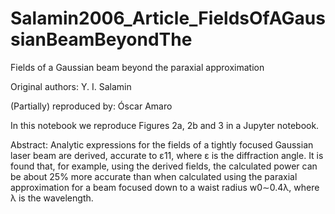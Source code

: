 # Salamin2006_Article_FieldsOfAGaussianBeamBeyondThe

Fields of a Gaussian beam beyond the paraxial approximation

Original authors: Y. I. Salamin

(Partially) reproduced by: Óscar Amaro

In this notebook we reproduce Figures 2a, 2b and 3 in a Jupyter notebook.

Abstract: Analytic expressions for the fields of a tightly focused Gaussian laser beam are derived, accurate to ε11, where ε is the diffraction angle. It is found that, for example, using the derived fields, the calculated power can be about 25% more accurate than when calculated using the paraxial approximation for a beam focused down to a waist radius w0∼0.4λ, where λ is the wavelength. 
